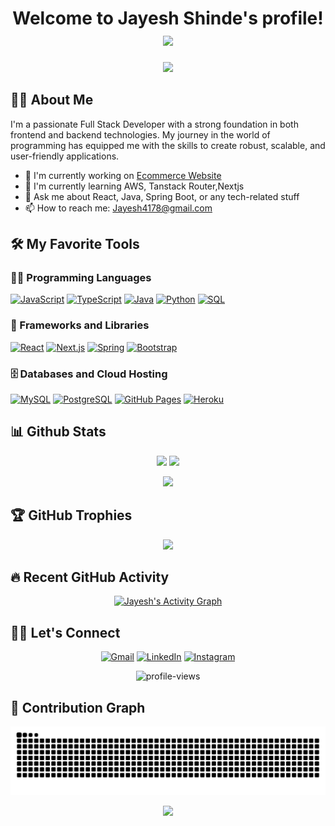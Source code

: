 <h1 align="center">
  Welcome to Jayesh Shinde's profile!
  <img src="https://media.giphy.com/media/hvRJCLFzcasrR4ia7z/giphy.gif" width="28">
</h1>

<p align="center">
  <img src="https://readme-typing-svg.herokuapp.com/?lines=Full+Stack+Developer;Always+learning+new+things&font=Fira%20Code&center=true&width=440&height=45&color=f75c7e&vCenter=true&size=22">
</p>

## 👨‍💻 About Me

I'm a passionate Full Stack Developer with a strong foundation in both frontend and backend technologies. My journey in the world of programming has equipped me with the skills to create robust, scalable, and user-friendly applications.

- 🔭 I'm currently working on <a href="">Ecommerce Website</a>
- 🌱 I'm currently learning AWS, Tanstack Router,Nextjs
- 💬 Ask me about React, Java, Spring Boot, or any tech-related stuff
- 📫 How to reach me: [Jayesh4178@gmail.com](mailto:Jayesh4178@gmail.com)

## 🛠️ My Favorite Tools

### 👨‍💻 Programming Languages

<p>
    <a href="#"><img alt="JavaScript" src="https://img.shields.io/badge/JavaScript-F7DF1E.svg?logo=javascript&logoColor=black"></a>
    <a href="#"><img alt="TypeScript" src="https://img.shields.io/badge/TypeScript-007ACC.svg?logo=typescript&logoColor=white"></a>
    <a href="#"><img alt="Java" src="https://img.shields.io/badge/Java-007396.svg?logo=java&logoColor=white"></a>
    <a href="#"><img alt="Python" src="https://img.shields.io/badge/Python-14354C.svg?logo=python&logoColor=white"></a>
    <a href="#"><img alt="SQL" src="https://custom-icon-badges.herokuapp.com/badge/SQL-025E8C.svg?logo=database&logoColor=white"></a>
</p>

### 🧰 Frameworks and Libraries

<p>
    <a href="#"><img alt="React" src="https://img.shields.io/badge/React-20232a.svg?logo=react&logoColor=%2361DAFB"></a>
    <a href="#"><img alt="Next.js" src="https://img.shields.io/badge/Next-black?logo=next.js&logoColor=white"></a>
    <a href="#"><img alt="Spring" src="https://img.shields.io/badge/Spring-6DB33F.svg?logo=spring&logoColor=white"></a>
    <a href="#"><img alt="Bootstrap" src="https://img.shields.io/badge/Bootstrap-7952B3.svg?logo=bootstrap&logoColor=white"></a>
</p>

### 🗄️ Databases and Cloud Hosting

<p>
    <a href="#"><img alt="MySQL" src="https://img.shields.io/badge/MySQL-00f.svg?logo=mysql&logoColor=white"></a>
    <a href="#"><img alt="PostgreSQL" src ="https://img.shields.io/badge/PostgreSQL-316192.svg?logo=postgresql&logoColor=white"></a>
    <a href="#"><img alt="GitHub Pages" src="https://img.shields.io/badge/GitHub%20Pages-327FC7.svg?logo=github&logoColor=white"></a>
    <a href="#"><img alt="Heroku" src="https://img.shields.io/badge/Heroku-430098.svg?logo=heroku&logoColor=white"></a>
</p>

## 📊 Github Stats

<p align="center">
  <img height="180em" src="https://github-readme-stats.vercel.app/api?username=JayeshMShinde&show_icons=true&hide_border=true&&count_private=true&include_all_commits=true" />
  <img height="180em" src="https://github-readme-stats.vercel.app/api/top-langs/?username=JayeshMShinde&exclude_repo=KNN-Image-Classification&show_icons=true&hide_border=true&layout=compact&langs_count=8"/>
</p>

<p align="center">
  <img src="https://github-readme-streak-stats.herokuapp.com/?user=JayeshMShinde&hide_border=true" />
</p>

## 🏆 GitHub Trophies

<p align="center">
  <img src="https://github-profile-trophy.vercel.app/?username=JayeshMShinde&theme=nord&column=6" />
</p>

## 🔥 Recent GitHub Activity

<p align="center">
  <a href="https://github.com/JayeshMShinde"><img alt="Jayesh's Activity Graph" src="https://activity-graph.herokuapp.com/graph?username=JayeshMShinde&custom_title=Jayesh%20Shinde's%20Contribution%20Graph&theme=react-dark" /></a>
</p>

## 🙋‍♂️ Let's Connect

<p align="center">
  <a href="mailto:Jayesh4178@gmail.com"><img src="https://img.icons8.com/bubbles/50/000000/gmail.png" alt="Gmail"/></a>
  <a href="https://www.linkedin.com/in/jayesh-mahendra-shinde/"><img src="https://img.icons8.com/bubbles/50/000000/linkedin.png" alt="LinkedIn"/></a>
  <a href="https://www.instagram.com/_jayeshshinde_?igsh=MWgyMzg1bGloZzc3Zw=="><img src="https://img.icons8.com/bubbles/50/000000/instagram.png" alt="Instagram"/></a>
</p>

<p align="center">
  <img src="https://komarev.com/ghpvc/?username=JayeshMShinde&label=Profile%20views&color=0e75b6&style=flat" alt="profile-views" /> 
</p>

## 🐍 Contribution Graph
![Snake animation](https://raw.githubusercontent.com/JayeshMShinde/JayeshMShinde/output/snake.svg)

<p align="center">
  <img src="https://capsule-render.vercel.app/api?type=waving&color=gradient&height=60&section=footer"/>
</p>
